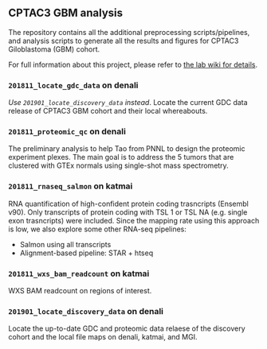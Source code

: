 ## CPTAC3 GBM analysis
The repository contains all the additional preprocessing scripts/pipelines, and
analysis scripts to generate all the results and figures for CPTAC3
Giloblastoma (GBM) cohort.

For full information about this project, please refer to [the lab wiki for details][wiki].

[wiki]: https://confluence.ris.wustl.edu/pages/viewpage.action?pageId=37130883


### `201811_locate_gdc_data` on denali
*Use `201901_locate_discovery_data` instead*. Locate the current GDC data
release of CPTAC3 GBM cohort and their local whereabouts.


### `201811_proteomic_qc` on denali
The preliminary analysis to help Tao from PNNL to design the proteomic
experiment plexes. The main goal is to address the 5 tumors that are clustered
with GTEx normals using single-shot mass spectrometry.


### `201811_rnaseq_salmon` on katmai
RNA quantification of high-confident protein coding trasncripts (Ensembl v90).
Only transcripts of protein coding with TSL 1 or TSL NA (e.g. single exon
trasncripts) were included. Since the mapping rate using this approach is low,
we also explore some other RNA-seq pipelines:

- Salmon using all transcripts
- Alignment-based pipeline: STAR + htseq


### `201811_wxs_bam_readcount` on katmai
WXS BAM readcount on regions of interest.


### `201901_locate_discovery_data` on denali
Locate the up-to-date GDC and proteomic data relaese of the discovery cohort
and the local file maps on denali, katmai, and MGI.

